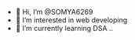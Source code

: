 - 👋 Hi, I’m @SOMYA6269
- 👀 I’m interested in web developing
- 🌱 I’m currently learning DSA
..

<!---
SOMYA6269/SOMYA6269 is a ✨ special ✨ repository because its `README.md` (this file) appears on your GitHub profile.
You can click the Preview link to take a look at your changes.
--->
